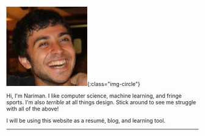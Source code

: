 
![this-is-me](/assets/img/165808_10150931074982514_1732526032_n.jpg){:class="img-circle"} 

<div class="intro">
    Hi, I'm Nariman. I like computer science, machine learning, and fringe sports. I'm also <i>terrible</i> at all things design. Stick around to see me struggle with all of the above!
</div>

I will be using this website as a resumé, blog, and learning tool. 



---
